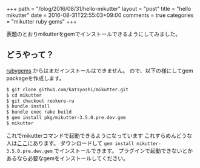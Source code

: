 +++
path = "/blog/2016/08/31/hello-mikutter"
layout = "post"
title = "hello mikutter"
date = 2016-08-31T22:55:03+09:00
comments = true
categories = "mikutter ruby gems"
+++

表題のとおりmikutterをgemでインストールできるようにしてみました。

## どうやって？
[rubygems](https://rubygems.org) からはまだインストールはできません。
ので、以下の様にしてgem packageを作成します。

```bash
$ git clone github.com/katsyoshi/mikutter.git
$ cd mikutter
$ git checkout reokure-ru
$ bundle install
$ bundle exec rake build
$ gem install pkg/mikutter-3.5.0.pre.dev.gem
$ mikutter
```

これでmikutterコマンドで起動できるようになっています
これすらめんどうな人は[ここ](https://katsyoshi.org/mikutter-3.5.0.pre.dev.gem)にあります。
ダウンロードして `gem install mikutter-3.5.0.pre.dev.gem` でインストールできます。
プラグインで起動できないとかあるなら必要なgemをインストールしてください。
